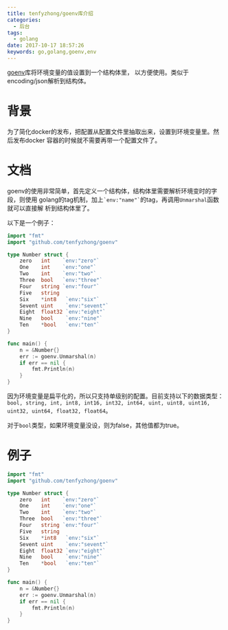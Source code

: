 ```yaml
---
title: tenfyzhong/goenv库介绍
categories:
  - 后台
tags:
  - golang
date: 2017-10-17 18:57:26
keywords: go,golang,goenv,env
---
```


[goenv](https://github.com/tenfyzhong/goenv)库将环境变量的值设置到一个结构体里，
以方便使用。类似于encoding/json解析到结构体。

<!-- more -->

# 背景
为了简化docker的发布，把配置从配置文件里抽取出来，设置到环境变量里。然后发布docker
容器的时候就不需要再带一个配置文件了。

# 文档
goenv的使用非常简单，首先定义一个结构体，结构体里需要解析环境变时的字段，则使用
golang的tag机制，加上`` `env:"name"` ``的tag，再调用`Unmarshal`函数就可以直接解
析到结构体里了。

以下是一个例子：
```go
import "fmt"
import "github.com/tenfyzhong/goenv"

type Number struct {
	zero   int    `env:"zero"`
	One    int    `env:"one"`
	Two    int    `env:"two"`
	Three  bool   `env:"three"`
	Four   string `env:"four"`
	Five   string
	Six    *int8   `env:"six"`
	Sevent uint    `env:"sevent"`
	Eight  float32 `env:"eight"`
	Nine   bool    `env:"nine"`
	Ten    *bool   `env:"ten"`
}

func main() {
    n = &Number{}
    err := goenv.Unmarshal(n)
    if err == nil {
        fmt.Println(n)
    }
}
```

因为环境变量是扁平化的，所以只支持单级别的配置。目前支持以下的数据类型：
`bool, string, int, int8, int16, int32, int64, uint, uint8, uint16, uint32, uint64, float32, float64`。

对于`bool`类型，如果环境变量没设，则为false，其他值都为true。

# 例子
```go
import "fmt"
import "github.com/tenfyzhong/goenv"

type Number struct {
	zero   int    `env:"zero"`
	One    int    `env:"one"`
	Two    int    `env:"two"`
	Three  bool   `env:"three"`
	Four   string `env:"four"`
	Five   string
	Six    *int8   `env:"six"`
	Sevent uint    `env:"sevent"`
	Eight  float32 `env:"eight"`
	Nine   bool    `env:"nine"`
	Ten    *bool   `env:"ten"`
}

func main() {
    n = &Number{}
    err := goenv.Unmarshal(n)
    if err == nil {
        fmt.Println(n)
    }
}
```
